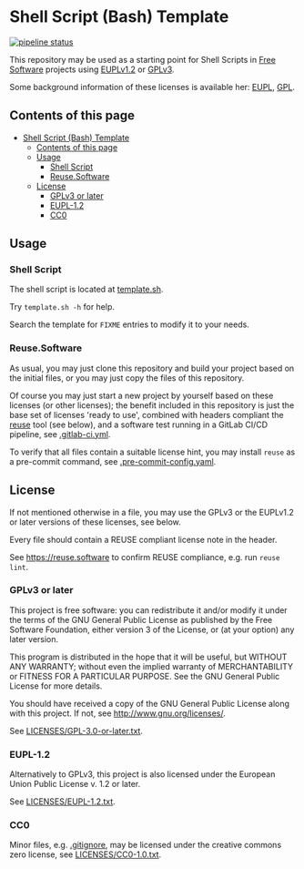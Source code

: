 <!--
SPDX-FileCopyrightText: 2022 Herbert Thielen <thielen@hs-worms.de>

SPDX-License-Identifier: EUPL-1.2 or GPL-3.0-or-later

For multi licensing syntax, see https://reuse.software/faq/#multi-licensing
-->

# Shell Script (Bash) Template

[![pipeline status](https://gitlab.ai.it.hs-worms.de/fsl/1-template-sh-bash/badges/main/pipeline.svg)](https://gitlab.ai.it.hs-worms.de/fsl/1-template-sh-bash/-/pipelines)

This repository may be used as a starting point for Shell Scripts in [Free
Software](https://www.gnu.org/philosophy/free-sw.html) projects using
[EUPLv1.2](https://joinup.ec.europa.eu/collection/eupl/eupl-text-eupl-12) or
[GPLv3](https://www.gnu.org/licenses/quick-guide-gplv3).

Some background information of these licenses is available her:
[EUPL](https://ec.europa.eu/info/european-union-public-licence_en),
[GPL](https://www.gnu.org/licenses/#GPL).

## Contents of this page
- [Shell Script (Bash) Template](#shell-script-bash-template)
  - [Contents of this page](#contents-of-this-page)
  - [Usage](#usage)
    - [Shell Script](#shell-script)
    - [Reuse.Software](#reusesoftware)
  - [License](#license)
    - [GPLv3 or later](#gplv3-or-later)
    - [EUPL-1.2](#eupl-12)
    - [CC0](#cc0)

## Usage

### Shell Script

The shell script is located at [template.sh](template.sh).

Try `template.sh -h` for help.

Search the template for `FIXME` entries to modify it to your needs.

### Reuse.Software

As usual, you may just clone this repository and build your project based on
the initial files, or you may just copy the files of this repository.

Of course you may just start a new project by yourself based on these licenses
(or other licenses); the benefit included in this repository is just the base
set of licenses 'ready to use', combined with headers compliant the
[reuse](https://reuse.software) tool (see below), and a software test running
in a GitLab CI/CD pipeline, see [.gitlab-ci.yml](.gitlab-ci.yml).

To verify that all files contain a suitable license hint, you may install
`reuse` as a pre-commit command, see
[.pre-commit-config.yaml](.pre-commit-config.yaml).

## License

If not mentioned otherwise in a file, you may use the GPLv3 or the
EUPLv1.2 or later versions of these licenses, see below.

Every file should contain a REUSE compliant license note in the
header.

See https://reuse.software to confirm REUSE compliance, e.g. run
`reuse lint`.

### GPLv3 or later

This project is free software: you can redistribute it and/or modify
it under the terms of the GNU General Public License as published by
the Free Software Foundation, either version 3 of the License, or (at
your option) any later version.

This program is distributed in the hope that it will be useful, but
WITHOUT ANY WARRANTY; without even the implied warranty of
MERCHANTABILITY or FITNESS FOR A PARTICULAR PURPOSE.  See the GNU
General Public License for more details.

You should have received a copy of the GNU General Public License
along with this project.  If not, see <http://www.gnu.org/licenses/>.

See [LICENSES/GPL-3.0-or-later.txt](./LICENSES/GPL-3.0-or-later.txt).

### EUPL-1.2

Alternatively to GPLv3, this project is also licensed under the
European Union Public License v. 1.2 or later.

See [LICENSES/EUPL-1.2.txt](./LICENSES/EUPL-1.2.txt).

### CC0

Minor files, e.g. [.gitignore](./.gitignore), may be licensed under
the creative commons zero license, see [LICENSES/CC0-1.0.txt](./LICENSES/CC0-1.0.txt).
